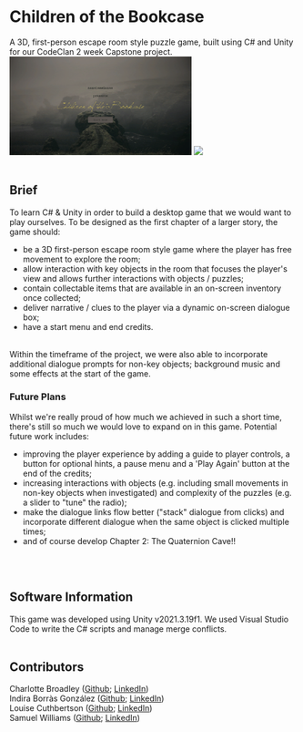 # Children of the Bookcase

A 3D, first-person escape room style puzzle game, built using C# and Unity for our CodeClan 2 week Capstone project.
<br>
<img src="images/startScreen.png" width=320 />
<img src="images/room.png" width=320 />
<br><br>

## Brief
To learn C# & Unity in order to build a desktop game that we would want to play ourselves. To be designed as the first chapter of a larger story, the game should:
- be a 3D first-person escape room style game where the player has free movement to explore the room;
- allow interaction with key objects in the room that focuses the player's view and allows further interactions with objects / puzzles;
- contain collectable items that are available in an on-screen inventory once collected;
- deliver narrative / clues to the player via a dynamic on-screen dialogue box;
- have a start menu and end credits.
<br>
Within the timeframe of the project, we were also able to incorporate additional dialogue prompts for non-key objects; background music and some effects at the start of the game.
<br>

### Future Plans
Whilst we're really proud of how much we achieved in such a short time, there's still so much we would love to expand on in this game. Potential future work includes:
- improving the player experience by adding a guide to player controls, a button for optional hints, a pause menu and a 'Play Again' button at the end of the credits;
- increasing interactions with objects (e.g. including small movements in non-key objects when investigated) and complexity of the puzzles (e.g. a slider to "tune" the radio);
- make the dialogue links flow better ("stack" dialogue from clicks) and incorporate different dialogue when the same object is clicked multiple times;
- and of course develop Chapter 2: The Quaternion Cave!!

<br><br>

<!-- ## Play the Game
The game can be played at [Unity Play](https://play.unity.com/).
<br>
If you would prefer to download the game to play it, you can clone this repository and, within the play_game folder, open either the windows or mac build depending on your operating system.
<br>

### Controls
W,A,S,D or Arrow keys: Move forward, left, back, right respectively. <br>
Space bar: Jump. <br>
Mouse movement: In main room, cursor is locked and movement makes the player look around. When focused on a specific object, cursor is not locked and can be freely moved to investigate objects in view. <br>
Left mouse click: Investigate an object, including selecting an object from the inventory. Note, whem the player has free movement the cursor is locked to the white reticle in the centre of the screen. <br>
Right mouse click: Will auto-complete any dialogue currently being output.
<br><br> -->

## Software Information
This game was developed using Unity v2021.3.19f1. We used Visual Studio Code to write the C# scripts and manage merge conflicts.
<br><br>

## Contributors
Charlotte Broadley ([Github](https://github.com/charbroadley); [LinkedIn](https://www.linkedin.com/in/charbroadley/))   
Indira Borràs González ([Github](https://github.com/Laufley); [LinkedIn](https://www.linkedin.com/in/indira-borras/))   
Louise Cuthbertson ([Github](https://github.com/louise3112); [LinkedIn](https://linkedin.com/in/louise3112/))   
Samuel Williams ([Github](https://github.com/samuel-williams-ed); [LinkedIn](https://www.linkedin.com/in/samuel-williams-ed/))   

